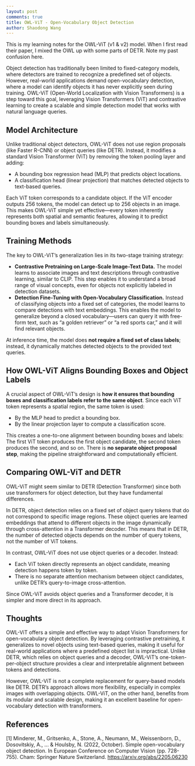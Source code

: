 ```yaml
---
layout: post
comments: true
title: OWL-ViT - Open-Vocabulary Object Detection
author: Shaodong Wang
---
```


This is my learning notes for the OWL-ViT (v1 & v2) model. When I first read their paper, I mixed the OWL up with some parts of DETR. Note my past confusion here.

Object detection has traditionally been limited to fixed-category models, where detectors are trained to recognize a predefined set of objects. However, real-world applications demand open-vocabulary detection, where a model can identify objects it has never explicitly seen during training. OWL-ViT (Open-World Localization with Vision Transformers) is a step toward this goal, leveraging Vision Transformers (ViT) and contrastive learning to create a scalable and simple detection model that works with natural language queries.

## Model Architecture
Unlike traditional object detectors, OWL-ViT does not use region proposals (like Faster R-CNN) or object queries (like DETR). Instead, it modifies a standard Vision Transformer (ViT) by removing the token pooling layer and adding:

- A bounding box regression head (MLP) that predicts object locations.
- A classification head (linear projection) that matches detected objects to text-based queries.

Each ViT token corresponds to a candidate object. If the ViT encoder outputs 256 tokens, the model can detect up to 256 objects in an image. This makes OWL-ViT simple yet effective—every token inherently represents both spatial and semantic features, allowing it to predict bounding boxes and labels simultaneously.

## Training Methods
The key to OWL-ViT’s generalization lies in its two-stage training strategy:

- **Contrastive Pretraining on Large-Scale Image-Text Data.**
The model learns to associate images and text descriptions through contrastive learning, similar to CLIP. This step enables it to understand a broad range of visual concepts, even for objects not explicitly labeled in detection datasets.
- **Detection Fine-Tuning with Open-Vocabulary Classification.**
Instead of classifying objects into a fixed set of categories, the model learns to compare detections with text embeddings. This enables the model to generalize beyond a closed vocabulary—users can query it with free-form text, such as “a golden retriever” or “a red sports car,” and it will find relevant objects.

At inference time, the model does **not require a fixed set of class labels**; instead, it dynamically matches detected objects to the provided text queries.

## How OWL-ViT Aligns Bounding Boxes and Object Labels
A crucial aspect of OWL-ViT’s design is **how it ensures that bounding boxes and classification labels refer to the same object**. Since each ViT token represents a spatial region, the same token is used:

- By the MLP head to predict a bounding box.
- By the linear projection layer to compute a classification score.

This creates a one-to-one alignment between bounding boxes and labels:
The first ViT token produces the first object candidate, the second token produces the second, and so on. There is **no separate object proposal step**, making the pipeline straightforward and computationally efficient.

## Comparing OWL-ViT and DETR
OWL-ViT might seem similar to DETR (Detection Transformer) since both use transformers for object detection, but they have fundamental differences.

In DETR, object detection relies on a fixed set of object query tokens that do not correspond to specific image regions. These object queries are learned embeddings that attend to different objects in the image dynamically through cross-attention in a Transformer decoder. This means that in DETR, the number of detected objects depends on the number of query tokens, not the number of ViT tokens.

In contrast, OWL-ViT does not use object queries or a decoder. Instead:

- Each ViT token directly represents an object candidate, meaning detection happens token by token.
- There is no separate attention mechanism between object candidates, unlike DETR’s query-to-image cross-attention.

Since OWL-ViT avoids object queries and a Transformer decoder, it is simpler and more direct in its approach.

## Thoughts
OWL-ViT offers a simple and effective way to adapt Vision Transformers for open-vocabulary object detection. By leveraging contrastive pretraining, it generalizes to novel objects using text-based queries, making it useful for real-world applications where a predefined object list is impractical. Unlike DETR, which relies on object queries and a decoder, OWL-ViT’s one-token-per-object structure provides a clear and interpretable alignment between tokens and detections.

However, OWL-ViT is not a complete replacement for query-based models like DETR. DETR’s approach allows more flexibility, especially in complex images with overlapping objects. OWL-ViT, on the other hand, benefits from its modular and scalable design, making it an excellent baseline for open-vocabulary detection with transformers.


## References
\[1\] Minderer, M., Gritsenko, A., Stone, A., Neumann, M., Weissenborn, D., Dosovitskiy, A., ... & Houlsby, N. (2022, October). Simple open-vocabulary object detection. In European Conference on Computer Vision (pp. 728-755). Cham: Springer Nature Switzerland. https://arxiv.org/abs/2205.06230